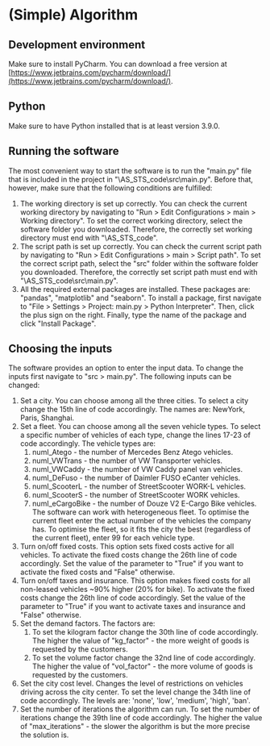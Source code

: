 # (Simple) Algorithm

## Development environment
Make sure to install PyCharm. 
You can download a free version at [https://www.jetbrains.com/pycharm/download/](https://www.jetbrains.com/pycharm/download/).
## Python
Make sure to have Python installed that is at least version 3.9.0.
## Running the software
The most convenient way to start the software is to run the "main.py" file that is included in the project in "\AS_STS_code\src\main.py".
Before that, however, make sure that the following conditions are fulfilled:
1. The working directory is set up correctly. You can check the current working directory by navigating to "Run > Edit Configurations > main > Working directory". To set the correct working directory, select the software folder you downloaded. Therefore, the correctly set working directory must end with "\AS_STS_code".
2. The script path is set up correctly. You can check the current script path by navigating to "Run > Edit Configurations > main > Script path". To set the correct script path, select the "src" folder within the software folder you downloaded. Therefore, the correctly set script path must end with "\AS_STS_code\src\main.py".
3. All the required external packages are installed. These packages are: "pandas", "matplotlib" and "seaborn". To install a package, first navigate to "File > Settings > Project: main.py > Python Interpreter". Then, click the plus sign on the right. Finally, type the name of the package and click "Install Package".
## Choosing the inputs
The software provides an option to enter the input data. To change the inputs first navigate to "src > main.py". The following inputs can be changed:
1. Set a city. You can choose among all the three cities. To select a city change the 15th line of code accordingly. The names are: NewYork, Paris, Shanghai.
2. Set a fleet. You can choose among all the seven vehicle types. To select a specific number of vehicles of each type, change the lines 17-23 of code accordingly. The vehicle types are:
   1. numI_Atego      - the number of Mercedes Benz Atego vehicles.
   2. numI_VWTrans    - the number of VW Transporter vehicles.
   3. numI_VWCaddy    - the number of VW Caddy panel van vehicles.
   4. numI_DeFuso     - the number of Daimler FUSO eCanter vehicles.
   5. numI_ScooterL   - the number of StreetScooter WORK-L vehicles.
   6. numI_ScooterS   - the number of StreetScooter WORK vehicles.
   7. numI_eCargoBike - the number of Douze V2 E-Cargo Bike vehicles.
The software can work with heterogeneous fleet. To optimise the current fleet enter the actual number of the vehicles the company has. To optimise the fleet, so it fits the city the best (regardless of the current fleet), enter 99 for each vehicle type. 
3. Turn on/off fixed costs. This option sets fixed costs active for all vehicles. To activate the fixed costs change the 26th line of code accordingly. Set the value of the parameter to "True" if you want to activate the fixed costs and "False" otherwise.
4. Turn on/off taxes and insurance. This option makes fixed costs for all non-leased vehicles ~90% higher (20% for bike). To activate the fixed costs change the 26th line of code accordingly. Set the value of the parameter to "True" if you want to activate taxes and insurance and "False" otherwise.
5. Set the demand factors. The factors are:
   1. To set the kilogram factor change the 30th line of code accordingly. The higher the value of "kg_factor" - the more weight of goods is requested by the customers.
   2. To set the volume factor change the 32nd line of code accordingly. The higher the value of "vol_factor" - the more volume of goods is requested by the customers.
6. Set the city cost level. Changes the level of restrictions on vehicles driving across the city center. To set the level change the 34th line of code accordingly. The levels are: 'none', 'low', 'medium', 'high', 'ban'.
7. Set the number of iterations the algorithm can run. To set the number of iterations change the 39th line of code accordingly. The higher the value of "max_iterations" - the slower the algorithm is but the more precise the solution is.